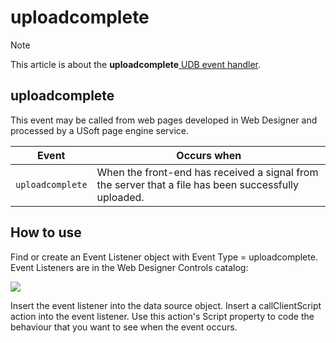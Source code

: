 # uploadcomplete



> [!NOTE]
> This article is about the **uploadcomplete**[ UDB event handler](/docs/Web%20and%20app%20UIs/UDB%20Events).

## **uploadcomplete**

This event may be called from web pages developed in Web Designer and processed by a USoft page engine service.

|**Event**|**Occurs when**|
|--------|--------|
|`uploadcomplete`|When the front-end has received a signal from the server that a file has been successfully uploaded.|



## How to use

Find or create an Event Listener object with Event Type = uploadcomplete. Event Listeners are in the Web Designer Controls catalog:

![](/api/Web%20and%20app%20UIs/UDB%20Events/assets/ff8672be-ff07-426e-ba7e-0ecf37444b63.png)

Insert the event listener into the data source object. Insert a callClientScript action into the event listener. Use this action's Script property to code the behaviour that you want to see when the event occurs.
